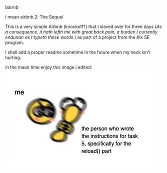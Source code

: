 bairnb

i mean airbnb 2: The Sequel

This is a very simple Airbnb (knockoff?) that I slaved over for three days (*As a consequence, it hath lefth me with great back pain, a burden I currently endurian as I typeth these words.*) as part of a project from the Alx SE program.
<br>

I shall add a proper readme sometime in the future when my neck isn't hurting.

in the mean time enjoy this image i edited:
<br>
![mhr](https://github.com/oniaz/AirBnB_clone/blob/main/my_honest_reaction.png "mhr") <br>
